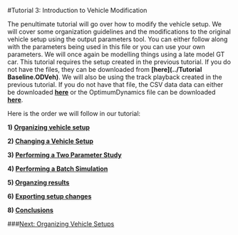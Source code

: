 #Tutorial 3: Introduction to Vehicle Modification

The penultimate tutorial will go over how to modify the vehicle setup. We will cover some organization guidelines and the modifications to the original vehicle setup using the output parameters tool. You can either follow along with the parameters being used in this file or you can use your own parameters.  We will once again be modelling things using a late model GT car. This tutorial requires the setup created in the previous tutorial. If you do not have the files, they can be downloaded from __[here](../Tutorial Baseline.ODVeh)__. We will also be using the track playback created in the previous tutorial.  If you do not have that file, the CSV data data can either be downloaded __[here](../OPTIMUMDYNAMICS_NURBURGRING_TUTORIAL.csv)__ or the OptimumDynamics file can be downloaded __[here](..\OPTIMUMDYNAMICS_NURBURGRING_TUTORIAL.ODAcc)__.

Here is the order we will follow in our tutorial:

__1) [Organizing vehicle setup](2_VehicleOrg.md)__

__2) [Changing a Vehicle Setup](3_SetupChange.md)__

__3) [Performing a Two Parameter Study](4_2Param.md)__

__4) [Performing a Batch Simulation](5_BatchSim.png)__

__5) [Organzing results](6_ResultsOrg.md)__

__6) [Exporting setup changes](7_ExportChange.md)__

__8) [Conclusions](8_Conclusions.md)__

###[Next: Organizing Vehicle Setups](2_VehicleOrg.md)
